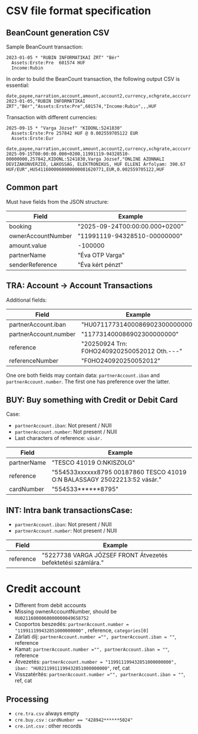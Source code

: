 # CSV file format specification

## BeanCount generation CSV

Sample BeanCount transaction:

```beancount
2023-01-05 * "RUBIN INFORMATIKAI ZRT" "Bér"
  Assets:Erste:Pre  601574 HUF
  Income:Rubin  
```

In order to build the BeanCount transaction, the following output CSV is essential:

```csv
date,payee,narration,account,amount,account2,currency,xchgrate,acccurr
2023-01-05,"RUBIN INFORMATIKAI ZRT","Bér","Assets:Erste:Pre",601574,"Income:Rubin",,,HUF
```

Transaction with different currencies:

```beancount
2025-09-15 * "Varga József" "KIDONL:5241830"
  Assets:Erste:Pre 257842 HUF @ 0.002559705122 EUR
  Assets:Erste:Eur
```

```csv
date,payee,narration,account,amount,account2,currency,xchgrate,acccurr
2025-09-15T00:00:00.000+0200,11991119-94328510-00000000,257842,KIDONL:5241830,Varga József,"ONLINE AZONNALI DEVIZAKONVERZIÓ, LAKOSSÁG, ELEKTRONIKUS, HUF ELLENI Árfolyam: 390.67 HUF/EUR",HU54116000060000000081620771,EUR,0.002559705122,HUF
```

## Common part

Must have fields from the JSON structure:

| Field              | Example                        |
|--------------------|--------------------------------|
| booking            | "2025-09-24T00:00:00.000+0200" |
| ownerAccountNumber | "11991119-94328510-00000000"   |
| amount.value       | -100000                        |
| partnerName        | "Éva OTP Varga"                |
| senderReference    | "Éva kért pénzt"               |

## TRA: Account -> Account Transactions

Additional fields:

| Field                 | Example                                     |
|-----------------------|---------------------------------------------|
| partnerAccount.iban   | "HU07117731400086902300000000"              |
| partnerAccount.number | "117731400086902300000000"                  |
| reference             | "20250924 Trn: F0HO240920250052012 Oth.---" |
| referenceNumber       | "F0HO240920250052012"                       |

One ore both fields may contain data: `partnerAccount.iban` and `partnerAccount.number`. The first one has preference over the latter.

## BUY: Buy something with Credit or Debit Card

Case:

 - `partnerAccount.iban`: Not present / NUll
 - `partnerAccount.number`: Not present / NUll
 - Last characters of reference: `vásár.`


| Field                 | Example                                                                  |
|-----------------------|--------------------------------------------------------------------------|
| partnerName           | "TESCO 41019 O:NKISZOLG"                                                 |
| reference             | "554533xxxxxx8795 00187860 TESCO 41019 O:N BALASSAGY 25022213:52 vásár." |
| cardNumber            | "554533******8795"                                                       |
## INT: Intra bank transactionsCase:

 - `partnerAccount.iban`: Not present / NUll
 - `partnerAccount.number`: Not present / NUll

| Field                 | Example                                                                  |
|-----------------------|--------------------------------------------------------------------------|
| reference             | "5227738 VARGA JÓZSEF FRONT Átvezetés befektetési számlára."             |


# Credit account

 - Different from debit accounts
 - Missing ownerAccountNumber, should be `HU02116000060000000049658752`
 - Csoportos beszedés: `partnerAccount.number = "119911199432851000000000"` , reference, `categories[0]`
 - Zárlati díj:  `partnerAccount.number ="", partnerAccount.iban = ""`, reference
 - Kamat:  `partnerAccount.number ="", partnerAccount.iban = ""`, reference
 - Átvezetés:  `partnerAccount.number = "119911199432851000000000", iban: "HU02119911199432851000000000"`, ref, cat
 - Visszatérítés:  `partnerAccount.number ="", partnerAccount.iban = ""`, ref, cat

## Processing

 - `cre.tra.csv` always empty
 - `cre.buy.csv` : `cardNumber == "428942******5024"`
 - `cre.int.csv` : other records
